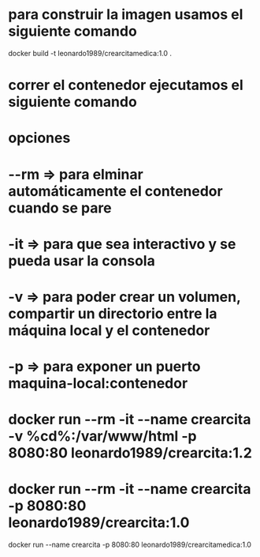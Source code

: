 # para construir la imagen usamos el siguiente comando
docker build -t leonardo1989/crearcitamedica:1.0 .
# correr el contenedor ejecutamos el siguiente comando
# opciones
# --rm => para elminar automáticamente el contenedor cuando se pare
# -it => para que sea interactivo y se pueda usar la consola
# -v => para poder crear un volumen, compartir un directorio entre la máquina local y el contenedor
# -p => para exponer un puerto maquina-local:contenedor

# docker run --rm -it --name crearcita -v %cd%:/var/www/html -p 8080:80 leonardo1989/crearcita:1.2

# docker run --rm -it --name crearcita -p 8080:80 leonardo1989/crearcita:1.0

docker run --name crearcita -p 8080:80 leonardo1989/crearcitamedica:1.0


 